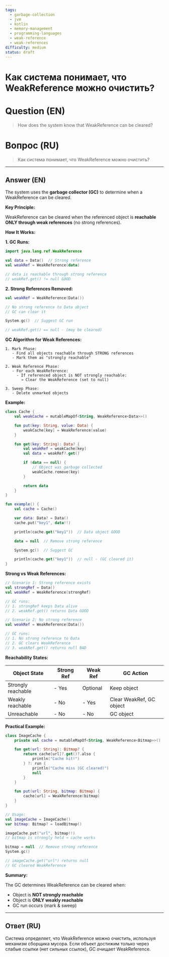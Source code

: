 ```yaml
---
tags:
  - garbage-collection
  - jvm
  - kotlin
  - memory-management
  - programming-languages
  - weak-reference
  - weak-references
difficulty: medium
status: draft
---
```


# Как система понимает, что WeakReference можно очистить?

# Question (EN)
> How does the system know that WeakReference can be cleared?

# Вопрос (RU)
> Как система понимает, что WeakReference можно очистить?

---

## Answer (EN)

The system uses the **garbage collector (GC)** to determine when a WeakReference can be cleared.

**Key Principle:**

WeakReference can be cleared when the referenced object is **reachable ONLY through weak references** (no strong references).

**How It Works:**

**1. GC Runs:**
```kotlin
import java.lang.ref.WeakReference

val data = Data()  // Strong reference
val weakRef = WeakReference(data)

// data is reachable through strong reference
// weakRef.get() != null GOOD
```

**2. Strong References Removed:**
```kotlin
val weakRef = WeakReference(Data())

// No strong reference to Data object
// GC can clear it

System.gc()  // Suggest GC run

// weakRef.get() == null - (may be cleared)
```

**GC Algorithm for Weak References:**

```
1. Mark Phase:
   - Find all objects reachable through STRONG references
   - Mark them as "strongly reachable"

2. Weak Reference Phase:
   - For each WeakReference:
     - If referenced object is NOT strongly reachable:
       → Clear the WeakReference (set to null)

3. Sweep Phase:
   - Delete unmarked objects
```

**Example:**

```kotlin
class Cache {
    val weakCache = mutableMapOf<String, WeakReference<Data>>()

    fun put(key: String, value: Data) {
        weakCache[key] = WeakReference(value)
    }

    fun get(key: String): Data? {
        val weakRef = weakCache[key]
        val data = weakRef?.get()

        if (data == null) {
            // Object was garbage collected
            weakCache.remove(key)
        }

        return data
    }
}

fun example() {
    val cache = Cache()

    var data: Data? = Data()
    cache.put("key1", data!!)

    println(cache.get("key1"))  // Data object GOOD

    data = null  // Remove strong reference

    System.gc()  // Suggest GC

    println(cache.get("key1"))  // null - (GC cleared it)
}
```

**Strong vs Weak References:**

```kotlin
// Scenario 1: Strong reference exists
val strongRef = Data()
val weakRef = WeakReference(strongRef)

// GC runs:
// 1. strongRef keeps Data alive
// 2. weakRef.get() returns Data GOOD

// Scenario 2: No strong reference
val weakRef = WeakReference(Data())

// GC runs:
// 1. No strong reference to Data
// 2. GC clears WeakReference
// 3. weakRef.get() returns null BAD
```

**Reachability States:**

| Object State | Strong Ref | Weak Ref | GC Action |
|-------------|------------|----------|-----------|
| Strongly reachable | - Yes | Optional | Keep object |
| Weakly reachable | - No | - Yes | Clear WeakRef, GC object |
| Unreachable | - No | - No | GC object |

**Practical Example:**

```kotlin
class ImageCache {
    private val cache = mutableMapOf<String, WeakReference<Bitmap>>()

    fun get(url: String): Bitmap? {
        return cache[url]?.get()?.also {
            println("Cache hit!")
        } ?: run {
            println("Cache miss (GC cleared)")
            null
        }
    }

    fun put(url: String, bitmap: Bitmap) {
        cache[url] = WeakReference(bitmap)
    }
}

// Usage:
val imageCache = ImageCache()
var bitmap: Bitmap? = loadBitmap()

imageCache.put("url", bitmap!!)
// bitmap is strongly held → cache works

bitmap = null  // Remove strong reference
System.gc()

// imageCache.get("url") returns null
// GC cleared WeakReference
```

**Summary:**

The GC determines WeakReference can be cleared when:
- Object is **NOT strongly reachable**
- Object is **ONLY weakly reachable**
- GC run occurs (mark & sweep)

---

## Ответ (RU)

Система определяет, что WeakReference можно очистить, используя механизм сборщика мусора. Если объект достижим только через слабые ссылки (нет сильных ссылок), GC очищает WeakReference.

